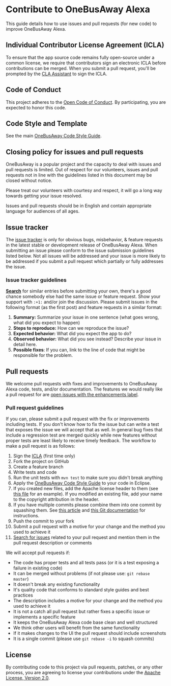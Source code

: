 # Contribute to OneBusAway Alexa

This guide details how to use issues and pull requests (for new code) to improve OneBusAway Alexa.

## Individual Contributor License Agreement (ICLA)

To ensure that the app source code remains fully open-source under a common license, we require that contributors sign an electronic ICLA before contributions can be merged.  When you submit a pull request, you'll be prompted by the [CLA Assistant](https://cla-assistant.io/) to sign the ICLA.

## Code of Conduct

This project adheres to the [Open Code of Conduct](http://todogroup.org/opencodeofconduct/#OneBusAway/conduct@onebusaway.org). By participating, you are expected to honor this code.

## Code Style and Template

See the main [OneBusAway Code Style Guide](https://github.com/OneBusAway/onebusaway/wiki/Code-Style).

## Closing policy for issues and pull requests

OneBusAway is a popular project and the capacity to deal with issues and pull requests is limited. Out of respect for our volunteers, issues and pull requests not in line with the guidelines listed in this document may be closed without notice.

Please treat our volunteers with courtesy and respect, it will go a long way towards getting your issue resolved.

Issues and pull requests should be in English and contain appropriate language for audiences of all ages.

## Issue tracker

The [issue tracker](https://github.com/OneBusAway/onebusaway-alexa/issues) is only for obvious bugs, misbehavior, & feature requests in the latest stable or development release of OneBusAway Alexa. When submitting an issue please conform to the issue submission guidelines listed below. Not all issues will be addressed and your issue is more likely to be addressed if you submit a pull request which partially or fully addresses the issue.

### Issue tracker guidelines

**[Search](https://github.com/OneBusAway/onebusaway-alexa/search?q=&ref=cmdform&type=Issues)** for similar entries before submitting your own, there's a good chance somebody else had the same issue or feature request. Show your support with `:+1:` and/or join the discussion. Please submit issues in the following format (as the first post) and feature requests in a similar format:

1. **Summary:** Summarize your issue in one sentence (what goes wrong, what did you expect to happen)
1. **Steps to reproduce:** How can we reproduce the issue?
1. **Expected behavior:** What did you expect the app to do?
1. **Observed behavior:** What did you see instead?  Describe your issue in detail here.
1. **Possible fixes**: If you can, link to the line of code that might be responsible for the problem.

## Pull requests

We welcome pull requests with fixes and improvements to OneBusAway Alexa code, tests, and/or documentation. The features we would really like a pull request for are [open issues with the enhancements label](https://github.com/OneBusAway/onebusaway-alexa/issues?labels=enhancement&page=1&state=open).

### Pull request guidelines

If you can, please submit a pull request with the fix or improvements including tests. If you don't know how to fix the issue but can write a test that exposes the issue we will accept that as well. In general bug fixes that include a regression test are merged quickly while new features without proper tests are least likely to receive timely feedback. The workflow to make a pull request is as follows:

1. Sign the [ICLA](https://docs.google.com/forms/d/12jV-ByyN186MuPotMvxJtNKtSaGGTnEHm8rXomM2bm4/viewform) (first time only)
1. Fork the project on GitHub
1. Create a feature branch
1. Write tests and code
1. Run the unit tests with `mvn test` to make sure you didn't break anything
1. Apply the [OneBusAway Code Style Guide](https://github.com/OneBusAway/onebusaway/wiki/Code-Style) to your code in Eclipse.
1. If you created new files, add the Apache license header to them (see [this file](https://github.com/OneBusAway/onebusaway-alexa/blob/master/src/main/java/org/onebusaway/alexa/LambdaFunctionHandler.java#L1) for an example).  If you modified an existing file, add your name to the copyright attribution in the header.
1. If you have multiple commits please combine them into one commit by squashing them.  See [this article](http://eli.thegreenplace.net/2014/02/19/squashing-github-pull-requests-into-a-single-commit) and [this Git documentation](http://git-scm.com/book/en/Git-Tools-Rewriting-History#Squashing-Commits) for instructions.
1. Push the commit to your fork
1. Submit a pull request with a motive for your change and the method you used to achieve it
1. [Search for issues](https://github.com/OneBusAway/onebusaway-alexa/search?q=&ref=cmdform&type=Issues) related to your pull request and mention them in the pull request description or comments

We will accept pull requests if:

* The code has proper tests and all tests pass (or it is a test exposing a failure in existing code)
* It can be merged without problems (if not please use: `git rebase master`)
* It doesn't break any existing functionality
* It's quality code that conforms to standard style guides and best practices
* The description includes a motive for your change and the method you used to achieve it
* It is not a catch all pull request but rather fixes a specific issue or implements a specific feature
* It keeps the OneBusAway Alexa code base clean and well structured
* We think other users will benefit from the same functionality
* If it makes changes to the UI the pull request should include screenshots
* It is a single commit (please use `git rebase -i` to squash commits)

## License

By contributing code to this project via pull requests, patches, or any other process, you are agreeing to license your contributions under the [Apache License, Version 2.0](http://www.apache.org/licenses/LICENSE-2.0.html).
